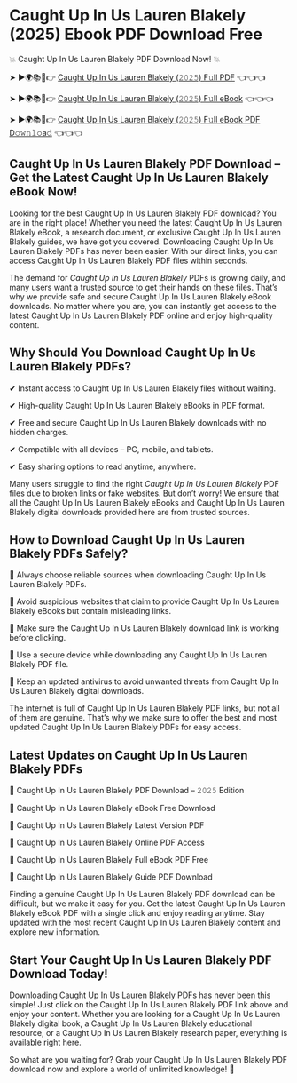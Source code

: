 # Caught Up In Us Lauren Blakely (2025) Ebook PDF Download Free

💥 Caught Up In Us Lauren Blakely PDF Download Now! 💥

➤ ►🌍📚📱👉 [Caught Up In Us Lauren Blakely (𝟸𝟶𝟸𝟻) F𝚞ll PDF](https://getpdf.xyz/caught-up-in-us-lauren-blakely) 👈👈👈


➤ ►🌍📚📱👉 [Caught Up In Us Lauren Blakely (𝟸𝟶𝟸𝟻) F𝚞ll eBook](https://getpdf.xyz/caught-up-in-us-lauren-blakely) 👈👈👈


➤ ►🌍📚📱👉 [Caught Up In Us Lauren Blakely (𝟸𝟶𝟸𝟻) F𝚞ll eBook PDF D𝚘𝚠𝚗𝚕𝚘a𝚍](https://getpdf.xyz/caught-up-in-us-lauren-blakely) 👈👈👈


## Caught Up In Us Lauren Blakely PDF Download – Get the Latest Caught Up In Us Lauren Blakely eBook Now!

Looking for the best Caught Up In Us Lauren Blakely PDF download? You are in the right place! Whether you need the latest Caught Up In Us Lauren Blakely eBook, a research document, or exclusive Caught Up In Us Lauren Blakely guides, we have got you covered. Downloading Caught Up In Us Lauren Blakely PDFs has never been easier. With our direct links, you can access Caught Up In Us Lauren Blakely PDF files within seconds.

The demand for *Caught Up In Us Lauren Blakely* PDFs is growing daily, and many users want a trusted source to get their hands on these files. That’s why we provide safe and secure Caught Up In Us Lauren Blakely eBook downloads. No matter where you are, you can instantly get access to the latest Caught Up In Us Lauren Blakely PDF online and enjoy high-quality content.

## Why Should You Download Caught Up In Us Lauren Blakely PDFs?

✔ Instant access to Caught Up In Us Lauren Blakely files without waiting.

✔ High-quality Caught Up In Us Lauren Blakely eBooks in PDF format.

✔ Free and secure Caught Up In Us Lauren Blakely downloads with no hidden charges.

✔ Compatible with all devices – PC, mobile, and tablets.

✔ Easy sharing options to read anytime, anywhere.

Many users struggle to find the right *Caught Up In Us Lauren Blakely* PDF files due to broken links or fake websites. But don’t worry! We ensure that all the Caught Up In Us Lauren Blakely eBooks and Caught Up In Us Lauren Blakely digital downloads provided here are from trusted sources.

## How to Download Caught Up In Us Lauren Blakely PDFs Safely?

📌 Always choose reliable sources when downloading Caught Up In Us Lauren Blakely PDFs.

📌 Avoid suspicious websites that claim to provide Caught Up In Us Lauren Blakely eBooks but contain misleading links.

📌 Make sure the Caught Up In Us Lauren Blakely download link is working before clicking.

📌 Use a secure device while downloading any Caught Up In Us Lauren Blakely PDF file.

📌 Keep an updated antivirus to avoid unwanted threats from Caught Up In Us Lauren Blakely digital downloads.

The internet is full of Caught Up In Us Lauren Blakely PDF links, but not all of them are genuine. That’s why we make sure to offer the best and most updated Caught Up In Us Lauren Blakely PDFs for easy access.

## Latest Updates on Caught Up In Us Lauren Blakely PDFs

🔹 Caught Up In Us Lauren Blakely PDF Download – 𝟸𝟶𝟸𝟻 Edition

🔹 Caught Up In Us Lauren Blakely eBook Free Download

🔹 Caught Up In Us Lauren Blakely Latest Version PDF

🔹 Caught Up In Us Lauren Blakely Online PDF Access

🔹 Caught Up In Us Lauren Blakely Full eBook PDF Free

🔹 Caught Up In Us Lauren Blakely Guide PDF Download

Finding a genuine Caught Up In Us Lauren Blakely PDF download can be difficult, but we make it easy for you. Get the latest Caught Up In Us Lauren Blakely eBook PDF with a single click and enjoy reading anytime. Stay updated with the most recent Caught Up In Us Lauren Blakely content and explore new information.

## Start Your Caught Up In Us Lauren Blakely PDF Download Today!

Downloading Caught Up In Us Lauren Blakely PDFs has never been this simple! Just click on the Caught Up In Us Lauren Blakely PDF link above and enjoy your content. Whether you are looking for a Caught Up In Us Lauren Blakely digital book, a Caught Up In Us Lauren Blakely educational resource, or a Caught Up In Us Lauren Blakely research paper, everything is available right here.

So what are you waiting for? Grab your Caught Up In Us Lauren Blakely PDF download now and explore a world of unlimited knowledge! 🚀